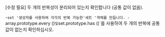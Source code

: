 [수정 필요]
두 개의 반복성이 분리되어 있는지 확인합니다 (공통 값이 없음).

-`set '생성자를 사용하여 각각의 반복 가능한'세트 '객체를 만듭니다.
-`array.prototype.every ()`및`set.prototype.has ()`를 사용하여 두 개의 반복에 공통 값이 없는지 확인하십시오.